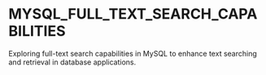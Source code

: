 # MYSQL_FULL_TEXT_SEARCH_CAPABILITIES
Exploring full-text search capabilities in MySQL to enhance text searching and retrieval in database applications.
